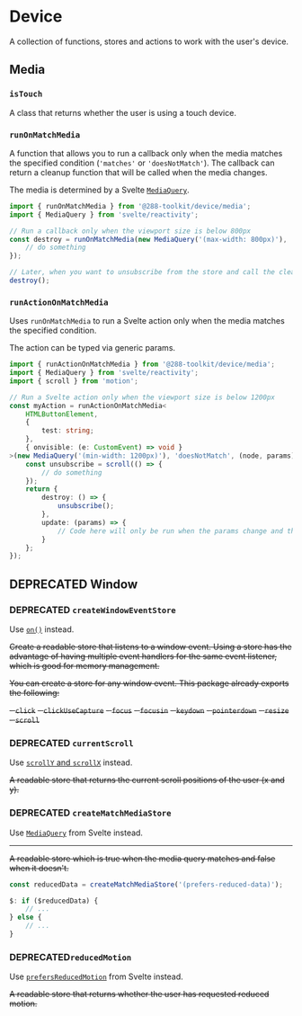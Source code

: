 # Device

A collection of functions, stores and actions to work with the user's device.

## Media

### `isTouch`

A class that returns whether the user is using a touch device.

### `runOnMatchMedia`

A function that allows you to run a callback only when the media matches the specified condition
(`'matches'` or `'doesNotMatch'`). The callback can return a cleanup function that will be called
when the media changes.

The media is determined by a Svelte
[`MediaQuery`](https://svelte.dev/docs/svelte/svelte-reactivity#MediaQuery).

```ts
import { runOnMatchMedia } from '@288-toolkit/device/media';
import { MediaQuery } from 'svelte/reactivity';

// Run a callback only when the viewport size is below 800px
const destroy = runOnMatchMedia(new MediaQuery('(max-width: 800px)'), 'matches', () => {
	// do something
});

// Later, when you want to unsubscribe from the store and call the cleanup function if it exists
destroy();
```

### `runActionOnMatchMedia`

Uses `runOnMatchMedia` to run a Svelte action only when the media matches the specified condition.

The action can be typed via generic params.

```ts
import { runActionOnMatchMedia } from '@288-toolkit/device/media';
import { MediaQuery } from 'svelte/reactivity';
import { scroll } from 'motion';

// Run a Svelte action only when the viewport size is below 1200px
const myAction = runActionOnMatchMedia<
	HTMLButtonElement,
	{
		test: string;
	},
	{ onvisible: (e: CustomEvent) => void }
>(new MediaQuery('(min-width: 1200px)'), 'doesNotMatch', (node, params) => {
	const unsubscribe = scroll(() => {
		// do something
	});
	return {
		destroy: () => {
			unsubscribe();
		},
		update: (params) => {
			// Code here will only be run when the params change and the viewport size is below 1200px
		}
	};
});
```

## DEPRECATED Window

### DEPRECATED `createWindowEventStore`

Use [`on()`](https://svelte.dev/docs/svelte/svelte-events#on) instead.

~~Create a readable store that listens to a window event. Using a store has the advantage of having
multiple event handlers for the same event listener, which is good for memory management.~~

~~You can create a store for any window event. This package already exports the following:~~

~~- `click`~~ ~~- `clickUseCapture`~~ ~~- `focus`~~ ~~- `focusin`~~ ~~- `keydown`~~ ~~-
`pointerdown`~~ ~~- `resize`~~ ~~- `scroll`~~

### DEPRECATED `currentScroll`

Use [`scrollY` and `scrollX`](https://svelte.dev/docs/svelte/svelte-reactivity-window#scrollX)
instead.

~~A readable store that returns the current scroll positions of the user (x and y).~~

### DEPRECATED `createMatchMediaStore`

Use [`MediaQuery`](https://svelte.dev/docs/svelte/svelte-reactivity#MediaQuery) from Svelte instead.

---

~~A readable store which is true when the media query matches and false when it doesn't.~~

```ts
const reducedData = createMatchMediaStore('(prefers-reduced-data)');

$: if ($reducedData) {
	// ...
} else {
	// ...
}
```

### DEPRECATED`reducedMotion`

Use [`prefersReducedMotion`](https://svelte.dev/docs/svelte/svelte-motion#prefersReducedMotion) from
Svelte instead.

~~A readable store that returns whether the user has requested reduced motion.~~
